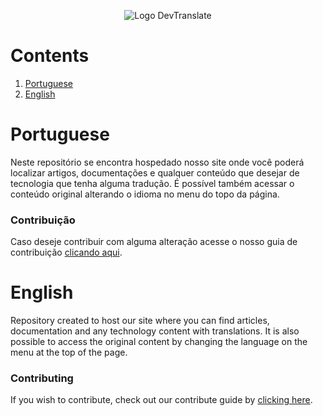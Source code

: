 <p align="center">
  <img src="https://raw.githubusercontent.com/devtranslate/devtranslate.github.io/master/images/logo.png" alt="Logo DevTranslate"/>
</p>

# Contents
1. [Portuguese](https://github.com/devtranslate/devtranslate.github.io#portuguese)
2. [English](https://github.com/devtranslate/devtranslate.github.io#english)

# Portuguese
Neste repositório se encontra hospedado nosso site onde você poderá localizar artigos, documentações e qualquer conteúdo que desejar de tecnologia que tenha alguma tradução. É possível também acessar o conteúdo original alterando o idioma no menu do topo da página.

### Contribuição
Caso deseje contribuir com alguma alteração acesse o nosso guia de contribuição [clicando aqui](https://github.com/devtranslate/about/blob/master/CONTRIBUTING.md).

# English
Repository created to host our site where you can find articles, documentation and any technology content with translations. It is also possible to access the original content by changing the language on the menu at the top of the page.

### Contributing
If you wish to contribute, check out our contribute guide by [clicking here](https://github.com/devtranslate/about/blob/master/CONTRIBUTING.md).
